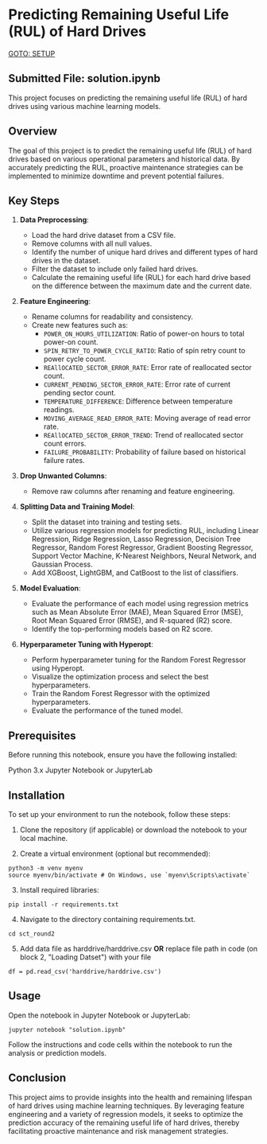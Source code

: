 # Predicting Remaining Useful Life (RUL) of Hard Drives

[GOTO:  SETUP](#Installation)

## Submitted File: solution.ipynb

This project focuses on predicting the remaining useful life (RUL) of hard drives using various machine learning models.

## Overview

The goal of this project is to predict the remaining useful life (RUL) of hard drives based on various operational parameters and historical data. By accurately predicting the RUL, proactive maintenance strategies can be implemented to minimize downtime and prevent potential failures.

## Key Steps

1. **Data Preprocessing**:
   - Load the hard drive dataset from a CSV file.
   - Remove columns with all null values.
   - Identify the number of unique hard drives and different types of hard drives in the dataset.
   - Filter the dataset to include only failed hard drives.
   - Calculate the remaining useful life (RUL) for each hard drive based on the difference between the maximum date and the current date.

2. **Feature Engineering**:
   - Rename columns for readability and consistency.
   - Create new features such as:
     - `POWER_ON_HOURS_UTILIZATION`: Ratio of power-on hours to total power-on count.
     - `SPIN_RETRY_TO_POWER_CYCLE_RATIO`: Ratio of spin retry count to power cycle count.
     - `REAllOCATED_SECTOR_ERROR_RATE`: Error rate of reallocated sector count.
     - `CURRENT_PENDING_SECTOR_ERROR_RATE`: Error rate of current pending sector count.
     - `TEMPERATURE_DIFFERENCE`: Difference between temperature readings.
     - `MOVING_AVERAGE_READ_ERROR_RATE`: Moving average of read error rate.
     - `REAllOCATED_SECTOR_ERROR_TREND`: Trend of reallocated sector count errors.
     - `FAILURE_PROBABILITY`: Probability of failure based on historical failure rates.

3. **Drop Unwanted Columns**:
   - Remove raw columns after renaming and feature engineering.

4. **Splitting Data and Training Model**:
   - Split the dataset into training and testing sets.
   - Utilize various regression models for predicting RUL, including Linear Regression, Ridge Regression, Lasso Regression, Decision Tree Regressor, Random Forest Regressor, Gradient Boosting Regressor, Support Vector Machine, K-Nearest Neighbors, Neural Network, and Gaussian Process.
   - Add XGBoost, LightGBM, and CatBoost to the list of classifiers.

5. **Model Evaluation**:
   - Evaluate the performance of each model using regression metrics such as Mean Absolute Error (MAE), Mean Squared Error (MSE), Root Mean Squared Error (RMSE), and R-squared (R2) score.
   - Identify the top-performing models based on R2 score.

6. **Hyperparameter Tuning with Hyperopt**:
   - Perform hyperparameter tuning for the Random Forest Regressor using Hyperopt.
   - Visualize the optimization process and select the best hyperparameters.
   - Train the Random Forest Regressor with the optimized hyperparameters.
   - Evaluate the performance of the tuned model.



## Prerequisites
Before running this notebook, ensure you have the following installed:

Python 3.x
Jupyter Notebook or JupyterLab

## Installation

To set up your environment to run the notebook, follow these steps:

1. Clone the repository (if applicable) or download the notebook to your local machine.

2. Create a virtual environment (optional but recommended):

```
python3 -m venv myenv
source myenv/bin/activate # On Windows, use `myenv\Scripts\activate`
```
3. Install required libraries:


```
pip install -r requirements.txt
```

4. Navigate to the directory containing requirements.txt.

```
cd sct_round2
```

5. Add data file as harddrive/harddrive.csv **OR** replace file path in code (on block 2, "Loading Datset") with your file

```
df = pd.read_csv('harddrive/harddrive.csv')
```


## Usage

Open the notebook in Jupyter Notebook or JupyterLab:

```
jupyter notebook "solution.ipynb"
```

Follow the instructions and code cells within the notebook to run the analysis or prediction models.


## Conclusion

This project aims to provide insights into the health and remaining lifespan of hard drives using machine learning techniques. By leveraging feature engineering and a variety of regression models, it seeks to optimize the prediction accuracy of the remaining useful life of hard drives, thereby facilitating proactive maintenance and risk management strategies.


